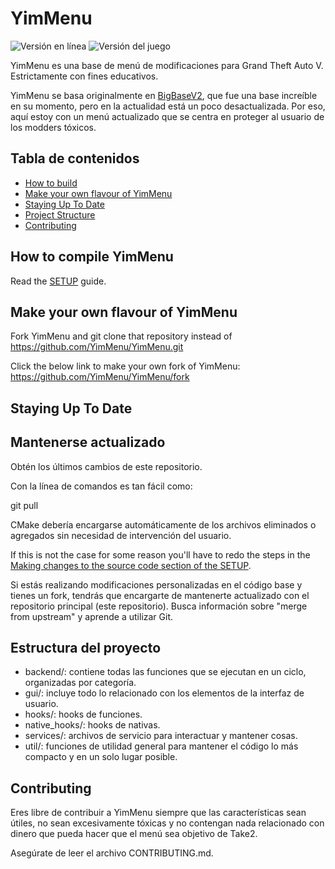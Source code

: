 # YimMenu

![Versión en línea](https://img.shields.io/badge/dynamic/json?color=ffab00&label=Versión%20en%20línea&query=%24.game.online&url=https%3A%2F%2Fraw.githubusercontent.com%2FYimMenu%2FYimMenu%2Fmaster%2Fmetadata.json&style=flat-square&labelColor=000000) ![Versión del juego](https://img.shields.io/badge/dynamic/json?color=ffab00&label=Versión%20del%20juego&query=%24.game.build&url=https%3A%2F%2Fraw.githubusercontent.com%2FYimMenu%2FYimMenu%2Fmaster%2Fmetadata.json&style=flat-square&labelColor=000000)

YimMenu es una base de menú de modificaciones para Grand Theft Auto V. Estrictamente con fines educativos.

YimMenu se basa originalmente en [BigBaseV2](https://github.com/Pocakking/BigBaseV2), que fue una base increíble en su momento, pero en la actualidad está un poco desactualizada. Por eso, aquí estoy con un menú actualizado que se centra en proteger al usuario de los modders tóxicos.

## Tabla de contenidos

 * [How to build](#how-to-build)
 * [Make your own flavour of YimMenu](#make-your-own-flavour-of-yimmenu)
 * [Staying Up To Date](#staying-up-to-date)
 * [Project Structure](#project-structure)
 * [Contributing](#contributing)
 
## How to compile YimMenu

Read the [SETUP](https://github.com/YimMenu/YimMenu/wiki/Setup-your-PC-for-YimMenu-Development) guide.

## Make your own flavour of YimMenu

Fork YimMenu and git clone that repository instead of https://github.com/YimMenu/YimMenu.git

Click the below link to make your own fork of YimMenu:
https://github.com/YimMenu/YimMenu/fork
  
## Staying Up To Date

## Mantenerse actualizado

Obtén los últimos cambios de este repositorio.

Con la línea de comandos es tan fácil como:

git pull

CMake debería encargarse automáticamente de los archivos eliminados o agregados sin necesidad de intervención del usuario.

If this is not the case for some reason you'll have to redo the steps in the [Making changes to the source code section of the SETUP](https://github.com/YimMenu/YimMenu/wiki/Setup-your-PC-for-YimMenu-Development#making-changes-to-the-source-code).

Si estás realizando modificaciones personalizadas en el código base y tienes un fork, tendrás que encargarte de mantenerte actualizado con el repositorio principal (este repositorio). Busca información sobre "merge from upstream" y aprende a utilizar Git.

## Estructura del proyecto

- backend/: contiene todas las funciones que se ejecutan en un ciclo, organizadas por categoría.
- gui/: incluye todo lo relacionado con los elementos de la interfaz de usuario.
- hooks/: hooks de funciones.
- native_hooks/: hooks de nativas.
- services/: archivos de servicio para interactuar y mantener cosas.
- util/: funciones de utilidad general para mantener el código lo más compacto y en un solo lugar posible.

## Contributing

Eres libre de contribuir a YimMenu siempre que las características sean útiles, no sean excesivamente tóxicas y no contengan nada relacionado con dinero que pueda hacer que el menú sea objetivo de Take2.

Asegúrate de leer el archivo CONTRIBUTING.md.

